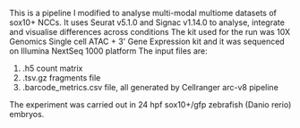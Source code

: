 This is a pipeline I modified to analyse multi-modal multiome datasets of sox10+ NCCs. It uses Seurat v5.1.0 and Signac v1.14.0 to analyse, integrate and visualise differences across conditions
The kit used for the run was 10X Genomics Single cell ATAC + 3' Gene Expression kit and it was sequenced on Illumina NextSeq 1000 platform
The input files are:
1) .h5 count matrix 
2) .tsv.gz fragments file
3) .barcode_metrics.csv file, all generated by Cellranger arc-v8 pipeline

The experiment was carried out in 24 hpf sox10+/gfp zebrafish (Danio rerio) embryos.  
